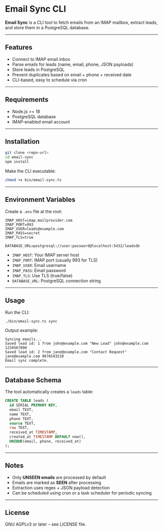 # Email Sync CLI

**Email Sync** is a CLI tool to fetch emails from an IMAP mailbox, extract leads, and store them in a PostgreSQL database.

---

## Features

* Connect to IMAP email inbox
* Parse emails for leads (name, email, phone, JSON payloads)
* Store leads in PostgreSQL
* Prevent duplicates based on email + phone + received date
* CLI-based, easy to schedule via cron

---

## Requirements

* Node.js >= 18
* PostgreSQL database
* IMAP-enabled email account

---

## Installation

```bash
git clone <repo-url>
cd email-sync
npm install
```

Make the CLI executable:

```bash
chmod +x bin/email-sync.ts
```

---

## Environment Variables

Create a `.env` file at the root:

```env
IMAP_HOST=imap.mailprovider.com
IMAP_PORT=993
IMAP_USER=leads@example.com
IMAP_PASS=secret
IMAP_TLS=true

DATABASE_URL=postgresql://user:password@localhost:5432/leadsdb
```

* `IMAP_HOST`: Your IMAP server host
* `IMAP_PORT`: IMAP port (usually 993 for TLS)
* `IMAP_USER`: Email username
* `IMAP_PASS`: Email password
* `IMAP_TLS`: Use TLS (true/false)
* `DATABASE_URL`: PostgreSQL connection string

---

## Usage

Run the CLI:

```bash
./bin/email-sync.ts sync
```

Output example:

```
Syncing emails...
Saved lead id: 1 from john@example.com "New Lead" john@example.com 1234567890
Saved lead id: 2 from jane@example.com "Contact Request" jane@example.com 9876543210
Email sync complete.
```

---

## Database Schema

The tool automatically creates a `leads` table:

```sql
CREATE TABLE leads (
  id SERIAL PRIMARY KEY,
  email TEXT,
  name TEXT,
  phone TEXT,
  source TEXT,
  raw TEXT,
  received_at TIMESTAMP,
  created_at TIMESTAMP DEFAULT now(),
  UNIQUE(email, phone, received_at)
);
```

---

## Notes

* Only **UNSEEN emails** are processed by default
* Emails are marked as **SEEN** after processing
* Extraction uses regex + JSON payload detection
* Can be scheduled using cron or a task scheduler for periodic syncing

---

## License

GNU AGPLv3 or later – see LICENSE file.

